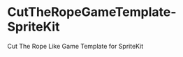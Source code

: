 CutTheRopeGameTemplate-SpriteKit
================================

Cut The Rope Like Game Template for SpriteKit
